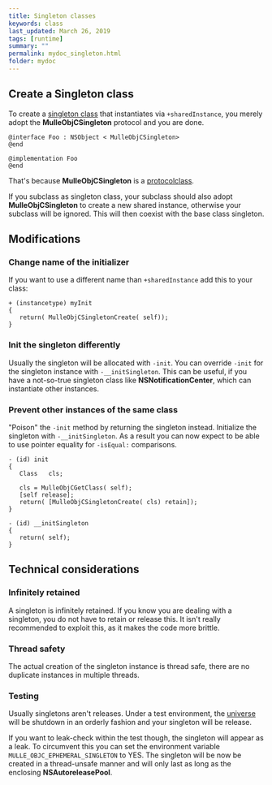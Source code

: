 ```yaml
---
title: Singleton classes
keywords: class
last_updated: March 26, 2019
tags: [runtime]
summary: ""
permalink: mydoc_singleton.html
folder: mydoc
---
```


## Create a Singleton class

To create a [singleton class](http://www.galloway.me.uk/tutorials/singleton-classes/) that instantiates
via `+sharedInstance`, you merely adopt the **MulleObjCSingleton** protocol and you are done.

```
@interface Foo : NSObject < MulleObjCSingleton>
@end

@implementation Foo
@end
```

That's because **MulleObjCSingleton** is a [protocolclass](mydoc_protocolclass.html).

If you subclass as singleton class, your subclass should also adopt  **MulleObjCSingleton** to create a new
shared instance, otherwise your subclass will be ignored. This will then coexist with the base class singleton.

## Modifications

### Change name of the initializer

If you want to use a different name than `+sharedInstance` add this to your class:

```
+ (instancetype) myInit
{
   return( MulleObjCSingletonCreate( self));
}
```

###  Init the singleton differently

Usually the singleton will be allocated with `-init`. You can override `-init` for the singleton instance with `-__initSingleton`.
This can be useful, if you have a not-so-true singleton class like **NSNotificationCenter**, which can instantiate other instances.


### Prevent other instances of the same class

"Poison" the `-init` method by returning the singleton instead. Initialize the singleton with `-__initSingleton`.
As a result you can now expect to be able to use pointer equality for `-isEqual:` comparisons.

```
- (id) init
{
   Class   cls;

   cls = MulleObjCGetClass( self);
   [self release];
   return( [MulleObjCSingletonCreate( cls) retain]);
}

- (id) __initSingleton
{
   return( self);
}
```

## Technical considerations

### Infinitely retained

A singleton is infinitely retained. If you know you are dealing with a singleton, you do not have to retain or release
this. It isn't really recommended to exploit this, as it makes the code more brittle.

### Thread safety

The actual creation of the singleton instance is thread safe, there are no duplicate instances in multiple threads.


### Testing

Usually singletons aren't releases. Under a test environment, the [universe](mydoc_protocolclass.html) will be shutdown
in an orderly fashion and your singleton will be release.

If you want to leak-check within the test though, the singleton will appear as a leak. To circumvent this you can set
the environment variable `MULLE_OBJC_EPHEMERAL_SINGLETON` to YES. The singleton will be now be created in a thread-unsafe
manner and will only last as long as the enclosing **NSAutoreleasePool**.







